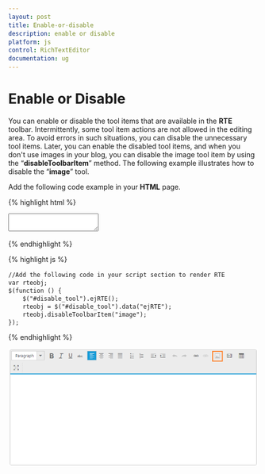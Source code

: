 ```yaml
---
layout: post
title: Enable-or-disable
description: enable or disable
platform: js
control: RichTextEditor
documentation: ug
---
```


# Enable or Disable

You can enable or disable the tool items that are available in the **RTE** toolbar. Intermittently, some tool item actions are not allowed in the editing area. To avoid errors in such situations, you can disable the unnecessary tool items. Later, you can enable the disabled tool items, and when you don't use images in your blog, you can disable the image tool item by using the “**disableToolbarItem**” method. The following example illustrates how to disable the “**image**” tool.

Add the following code example in your **HTML** page.

{% highlight html %}

<div class="rte">
    <textarea id="disable_tool"></textarea>
</div>

{% endhighlight %}

{% highlight js %}

    //Add the following code in your script section to render RTE
    var rteobj;
    $(function () {
        $("#disable_tool").ejRTE();
        rteobj = $("#disable_tool").data("ejRTE");
        rteobj.disableToolbarItem("image");
    });


{% endhighlight %}

![](Enable-or-disable_images/Enable-or-disable_img1.png)

